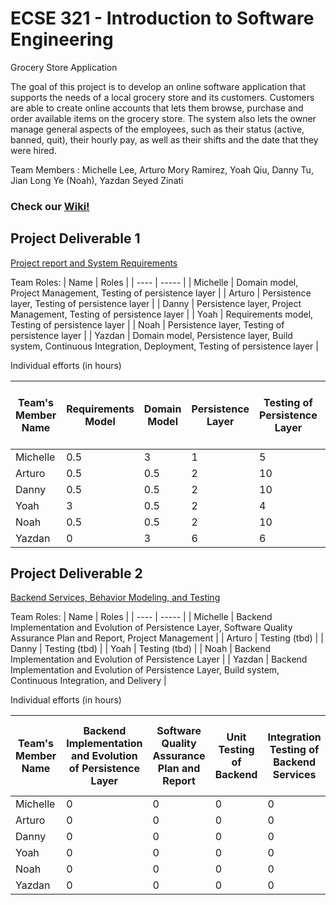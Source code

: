 # ECSE 321 - Introduction to Software Engineering

Grocery Store Application

The goal of this project is to develop an online software application that supports the needs of a local grocery store and its customers. Customers are able to create online accounts that lets them browse, purchase and order available items on the grocery store. The system also lets the owner manage general aspects of the employees, such as their status (active, banned, quit), their hourly pay, as well as their shifts and the date that they were hired. 

Team Members : Michelle Lee, Arturo Mory Ramirez, Yoah Qiu, Danny Tu, Jian Long Ye (Noah), Yazdan Seyed Zinati <br/>

### Check our [Wiki!](https://github.com/McGill-ECSE321-Winter2022/project-group-group-16/wiki)
## Project Deliverable 1

[Project report and System Requirements](https://github.com/McGill-ECSE321-Winter2022/project-group-group-16/wiki/Deliverable-1)

Team Roles:
| Name | Roles |
| ---- | ----- |
| Michelle |  Domain model, Project Management, Testing of persistence layer  |
| Arturo  | Persistence layer, Testing of persistence layer  |
| Danny |  Persistence layer, Project Management, Testing of persistence layer |
| Yoah  |  Requirements model, Testing of persistence layer  |
| Noah  |  Persistence layer, Testing of persistence layer |
| Yazdan |  Domain model, Persistence layer, Build system, Continuous Integration, Deployment, Testing of persistence layer  |


Individual efforts (in hours)

| Team's Member Name | Requirements Model | Domain Model | Persistence Layer | Testing of Persistence Layer | Build System and Continuous Integration | Project Management and Project Report | Total |
|---------------------|--------------------------------------------|-------------------------------------|---------------------------------------------------|---------------------------------------------------|----------------|-------|--------------|
| Michelle  | 0.5       | 3           | 1               | 5            | 0              | 4    | 13.5 |
| Arturo    | 0.5       | 0.5         | 2               | 10           | 0              | 0    | 13   |
| Danny     | 0.5       | 0.5         | 2               | 10           | 0              | 2    | 13   |
| Yoah      | 3         | 0.5         | 2               | 4            | 0              | 0    | 9.5  |
| Noah      | 0.5       | 0.5         | 2               | 10           | 0              | 0    | 13   |
| Yazdan    | 0       | 3           | 6               | 6            | 0.5              | 0    | 15.5 |  

## Project Deliverable 2

[Backend Services, Behavior Modeling, and Testing](https://github.com/McGill-ECSE321-Winter2022/project-group-group-16/wiki/Deliverable-2)

Team Roles:
| Name | Roles |
| ---- | ----- |
| Michelle | Backend Implementation and Evolution of Persistence Layer, Software Quality Assurance Plan and Report, Project Management  |
| Arturo  | Testing (tbd)  |
| Danny |  Testing (tbd) |
| Yoah  |  Testing (tbd)  |
| Noah  |  Backend Implementation and Evolution of Persistence Layer |
| Yazdan |  Backend Implementation and Evolution of Persistence Layer, Build system, Continuous Integration, and Delivery |


Individual efforts (in hours)

| Team's Member Name | Backend Implementation and Evolution of Persistence Layer | Software Quality Assurance Plan and Report | Unit Testing of Backend | Integration Testing of Backend Services | Build System, Continuous Integration, and Delivery | Project Management and Project Report | Total |
|---------------------|--------------------------------------------|-------------------------------------|---------------------------------------------------|---------------------------------------------------|----------------|-------|--------------|
| Michelle  | 0       | 0         | 0               | 0            | 0              | 0    | 0 |
| Arturo    | 0       | 0         | 0               | 0           | 0              | 0    | 0   |
| Danny     | 0       | 0         | 0               | 0           | 0              | 0    | 0   |
| Yoah      | 0       | 0         | 0               | 0            | 0              | 0    | 0  |
| Noah      | 0       | 0         | 0               | 0           | 0              | 0    | 0   |
| Yazdan    | 0       | 0         | 0               | 0            | 0              | 0    | 0 |
